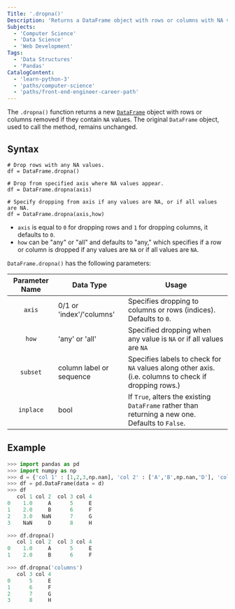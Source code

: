 ```yaml
---
Title: '.dropna()'
Description: 'Returns a DataFrame object with rows or columns with NA values removed.'
Subjects:
  - 'Computer Science'
  - 'Data Science'
  - 'Web Development'
Tags:
  - 'Data Structures'
  - 'Pandas'
CatalogContent:
  - 'learn-python-3'
  - 'paths/computer-science'
  - 'paths/front-end-engineer-career-path'
---
```


The `.dropna()` function returns a new [`DataFrame`](https://www.codecademy.com/resources/docs/pandas/dataframe) object with rows or columns removed if they contain `NA` values. The original `DataFrame` object, used to call the method, remains unchanged.

## Syntax

```pseudo
# Drop rows with any NA values.
df = DataFrame.dropna()

# Drop from specified axis where NA values appear.
df = DataFrame.dropna(axis)

# Specify dropping from axis if any values are NA, or if all values are NA.
df = DataFrame.dropna(axis,how)
```

- `axis` is equal to `0` for dropping rows and `1` for dropping columns, it defaults to `0`.
- `how` can be "any" or "all" and defaults to "any," which specifies if a row or column is dropped if any values are `NA` or if all values are `NA`.

`DataFrame.dropna()` has the following parameters:

| Parameter Name | Data Type                | Usage                                                                                                 |
| :------------: | ------------------------ | ----------------------------------------------------------------------------------------------------- |
|     `axis`     | 0/1 or 'index'/'columns' | Specifies dropping to columns or rows (indices). Defaults to `0`.                                     |
|     `how`      | 'any' or 'all'           | Specified dropping when any value is `NA` or if all values are `NA`                                   |
|    `subset`    | column label or sequence | Specifies labels to check for `NA` values along other axis. (i.e. columns to check if dropping rows.) |
|   `inplace`    | bool                     | If `True`, alters the existing `DataFrame` rather than returning a new one. Defaults to `False`.      |

## Example

```py
>>> import pandas as pd
>>> import numpy as np
>>> d = {'col 1' : [1,2,3,np.nan], 'col 2' : ['A','B',np.nan,'D'], 'col 3' : [5,6,7,8], 'col 4' : ['E','F','G','H']}
>>> df = pd.DataFrame(data = d)
>>> df
   col 1 col 2  col 3 col 4
0    1.0     A      5     E
1    2.0     B      6     F
2    3.0   NaN      7     G
3    NaN     D      8     H

>>> df.dropna()
   col 1 col 2  col 3 col 4
0    1.0     A      5     E
1    2.0     B      6     F

>>> df.dropna('columns')
   col 3 col 4
0      5     E
1      6     F
2      7     G
3      8     H
```
